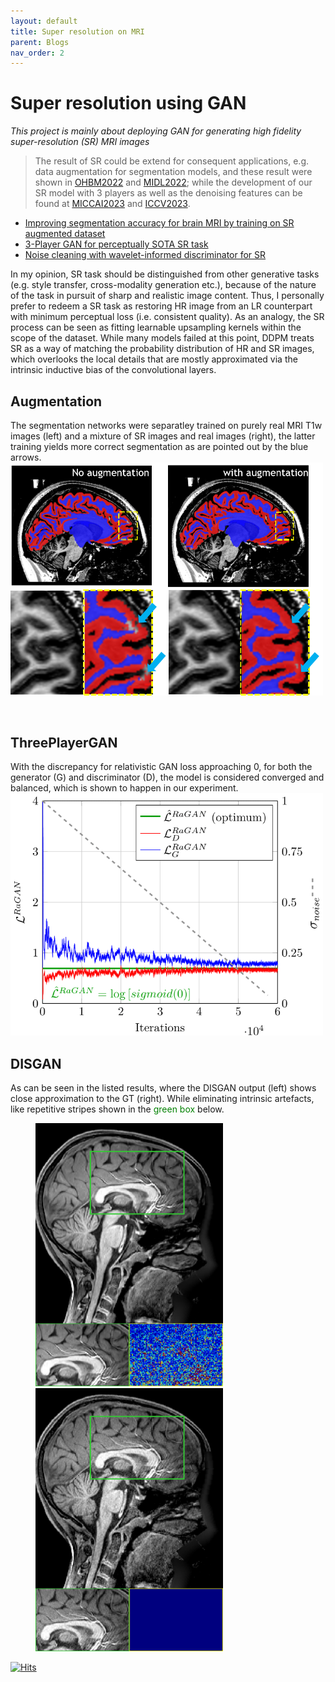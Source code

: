 ```yaml
---
layout: default
title: Super resolution on MRI
parent: Blogs
nav_order: 2
---
```

# Super resolution using GAN
_This project is mainly about deploying GAN for generating high fidelity super-resolution (SR) MRI images_

>The result of SR could be extend for consequent applications, e.g. data augmentation for segmentation models, and these result were shown in [OHBM2022](https://pure.mpg.de/rest/items/item_3505648_2/component/file_3505649/content) and [MIDL2022](https://openreview.net/pdf?id=EFiFV2MSNEB); while the development of our SR model with 3 players as well as the denoising features can be found at [MICCAI2023](https://link.springer.com/chapter/10.1007/978-3-031-44858-4_3) and [ICCV2023](https://openaccess.thecvf.com/content/ICCV2023W/CVAMD/papers/Wang_DISGAN_Wavelet-Informed_Discriminator_Guides_GAN_to_MRI_Super-Resolution_with_Noise_ICCVW_2023_paper.pdf).

* [Improving segmentation accuracy for brain MRI by training on SR augmented dataset](#Augmentation)
* [3-Player GAN for perceptually SOTA SR task](#ThreePlayerGAN)
* [Noise cleaning with wavelet-informed discriminator for SR](#DISGAN)


In my opinion, SR task should be distinguished from other generative tasks (e.g. style transfer, cross-modality generation etc.), because of the nature of the task in pursuit of sharp and realistic image content. Thus, I personally prefer to redeem a SR task as restoring HR image from an LR counterpart with minimum perceptual loss (i.e. consistent quality). As an analogy, the SR process can be seen as fitting learnable upsampling kernels within the scope of the dataset. While many models failed at this point, DDPM treats SR as a way of matching the probability distribution of HR and SR images, which overlooks the local details that are mostly approximated via the intrinsic inductive bias of the convolutional layers.

## Augmentation
The segmentation networks were separatley trained on purely real MRI T1w images (left) and a mixture of SR images and real images (right), the latter training yields more correct segmentation as are pointed out by the blue arrows. <img src="./figs/midl_seg.png" width=500>

<br />

## ThreePlayerGAN
With the discrepancy for relativistic GAN loss approaching 0, for both the generator (G) and discriminator (D), the model is considered converged and balanced, which is shown to happen in our experiment.
<img src="./figs/3playerGAN_diagram.png" width=500>


## DISGAN 
As can be seen in the listed results, where the DISGAN output (left) shows close approximation to the GT (right). While eliminating intrinsic artefacts, like repetitive stripes shown in the <span style="color:green"> green box </span> below.
<figure>
<img src="./figs/DWT_29_figure7_overlay.png" width=300>
<img src="./figs/GT_overlay.png" width=300>
</figure>



<script type="text/javascript" id="mapmyvisitors" src="//mapmyvisitors.com/map.js?d=exp_DX4m2PBkWNOD0Mp_OpztaeIooy4Ym1bd_FxHg4w&cl=ffffff&w=a"></script>

[![Hits](https://hits.sh/www.wqlevi.tk/Projects.html.svg)](https://hits.sh/www.wqlevi.tk/Projects.html/)
